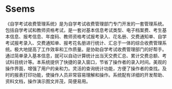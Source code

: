 # Ssems
 《自学考试收费管理系统》是为自学考试收费管理部门专门开发的一套管理系统。包括自学考试和教师资格考试，是一套对基本信息考试类型、电子档案费、考生基本信息、报考信息、年度码、教师资格考试报考录入、花名册、交费通知单、自学考试报考录入、交费通知单、报考花名册进行统计、汇总于一体的综合收费管理系统。极大地提高了工作效率和工作质量。是协助自学考试收费管理部门的好帮手。通过简单录入基本信息，就可以自动计算统计出当天交费汇总、累计交费总额、考试科目统计等。本系统提供了快捷的录入窗口，节省了操作者的录入时间。美观的操作界面，增强了用户的亲和力。灵活的查询统计功能，方便了操作者的查找。及时的报表打印功能，使操作人员非常容易理解和操作。系统配有详细的开发帮助、资料文档，操作演示图文并茂，简便易用。
